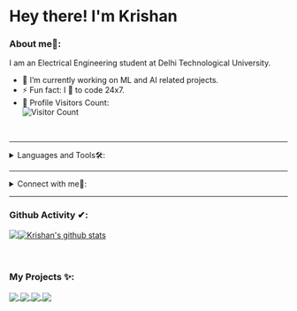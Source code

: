 # Hey there! I'm Krishan

### About me🧑:
I am an Electrical Engineering student at Delhi Technological University.<br/>

- 🔭 I’m currently working on ML and AI related projects.
- ⚡ Fun fact: I 💖 to code 24x7.
- 🎢 Profile Visitors Count:  
![Visitor Count](https://profile-counter.glitch.me/blaze-fire/count.svg)
<br/>

---

<details>
<summary>
Languages and Tools🛠:
</summary>
  <br/>
<code><img height="20" src="https://raw.githubusercontent.com/github/explore/80688e429a7d4ef2fca1e82350fe8e3517d3494d/topics/html/html.png"></code>
<code><img height="20" src="https://raw.githubusercontent.com/github/explore/80688e429a7d4ef2fca1e82350fe8e3517d3494d/topics/css/css.png"></code>
<code><img height="20" src="https://raw.githubusercontent.com/github/explore/80688e429a7d4ef2fca1e82350fe8e3517d3494d/topics/javascript/javascript.png"></code>
<code><img height="20" src="https://www.python.org/static/img/python-logo@2x.png"></code>
<code><img height="20" src="https://raw.githubusercontent.com/github/explore/80688e429a7d4ef2fca1e82350fe8e3517d3494d/topics/mysql/mysql.png"></code>
<code><img height="20" src="https://e7.pngegg.com/pngimages/46/626/png-clipart-c-logo-the-c-programming-language-computer-icons-computer-programming-source-code-programming-miscellaneous-template.png"></code>
<code><img height="20" src="https://jupyter.org/assets/homepage/main-logo.svg"></code>
<code><img height="20" src="https://www.spyder-ide.org/static/images/spyder_logo.png?h=7f1693dc"></code>
<code><a href="https://kubuntu.org/"><img height="20" src="https://kubuntu.org/wp-content/uploads/2016/10/97c5/Kubuntu_logo_and_wordmark.svg"></a></code>
<code><a href="https://kate-editor.org/"> <img height="20" src="https://kate-editor.org/images/kate.svg"></a></code>
</details>

----

<details>
<summary> Connect with me🤝: </summary>  

<br/>

<a href="https://github.com/blaze-fire">
  <img align="left" alt="Krishan's Github" width="22px" src="https://upload.wikimedia.org/wikipedia/commons/thumb/a/ae/Github-desktop-logo-symbol.svg/1024px-Github-desktop-logo-symbol.svg.png" />
</a>

<a href="https://www.linkedin.com/in/krishan-singh07/">
  <img align="left" alt="Krishan's Linkdein" width="22px" src="https://cdn3.iconfinder.com/data/icons/inficons/512/linkedin.png" />
</a>

<br/>

</details>

---

### Github Activity ✔:

<a href="https://github.com/blaze-fire">
  <img align="left" src="https://github-readme-stats.vercel.app/api/top-langs/?username=blaze-fire&theme=tokyonight" />
  </a>

<a href="https://github.com/blaze-fire">
 <img align="center" src="https://github-readme-stats.vercel.app/api?username=blaze-fire&show_icons=true&theme=tokyonight&line_height=27" alt="Krishan's github stats"/>
</a>

<br/>
<br/>
<br/>

### My Projects ✨:
  
<a href="https://github.com/blaze-fire/Salary-Predictor">
  <img align="center" src="https://github-readme-stats.vercel.app/api/pin/?username=blaze-fire&repo=Salary-Predictor&theme=tokyonight" />
</a>

<a href="https://github.com/blaze-fire/feynn-labs-project-2">
 <img align="center" src="https://github-readme-stats.vercel.app/api/pin/?username=blaze-fire&repo=feynn-labs-project-2&theme=tokyonight" />
</a>

<a href="https://github.com/blaze-fire/Explainable-AI">
  <img align="center" src="https://github-readme-stats.vercel.app/api/pin/?username=blaze-fire&repo=Explainable-AI&theme=tokyonight" />
</a>

<a href="https://github.com/blaze-fire/Job-A-Thon">
 <img align="center" src="https://github-readme-stats.vercel.app/api/pin/?username=blaze-fire&repo=Job-A-Thon&theme=tokyonight" />
</a>

